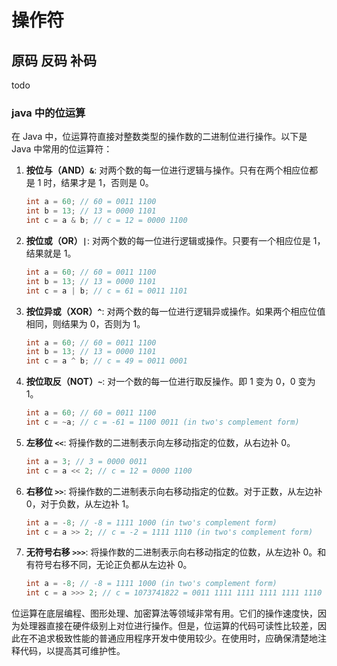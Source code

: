 # 操作符

## 原码 反码 补码

todo

### java 中的位运算

在 Java 中，位运算符直接对整数类型的操作数的二进制位进行操作。以下是 Java 中常用的位运算符：

1. **按位与（AND）`&`**: 对两个数的每一位进行逻辑与操作。只有在两个相应位都是 1 时，结果才是 1，否则是 0。

    ```java
    int a = 60; // 60 = 0011 1100
    int b = 13; // 13 = 0000 1101
    int c = a & b; // c = 12 = 0000 1100
    ```

2. **按位或（OR）`|`**: 对两个数的每一位进行逻辑或操作。只要有一个相应位是 1，结果就是 1。

    ```java
    int a = 60; // 60 = 0011 1100
    int b = 13; // 13 = 0000 1101
    int c = a | b; // c = 61 = 0011 1101
    ```

3. **按位异或（XOR）`^`**: 对两个数的每一位进行逻辑异或操作。如果两个相应位值相同，则结果为 0，否则为 1。

   ```java
   int a = 60; // 60 = 0011 1100
   int b = 13; // 13 = 0000 1101
   int c = a ^ b; // c = 49 = 0011 0001
   ```

4. **按位取反（NOT）`~`**: 对一个数的每一位进行取反操作。即 1 变为 0，0 变为 1。

   ```java
   int a = 60; // 60 = 0011 1100
   int c = ~a; // c = -61 = 1100 0011 (in two's complement form)
   ```

5. **左移位 `<<`**: 将操作数的二进制表示向左移动指定的位数，从右边补 0。

   ```java
   int a = 3; // 3 = 0000 0011
   int c = a << 2; // c = 12 = 0000 1100
   ```

6. **右移位 `>>`**: 将操作数的二进制表示向右移动指定的位数。对于正数，从左边补 0，对于负数，从左边补 1。

   ```java
   int a = -8; // -8 = 1111 1000 (in two's complement form)
   int c = a >> 2; // c = -2 = 1111 1110 (in two's complement form)
   ```

7. **无符号右移 `>>>`**: 将操作数的二进制表示向右移动指定的位数，从左边补 0。和有符号右移不同，无论正负都从左边补 0。

   ```java
   int a = -8; // -8 = 1111 1000 (in two's complement form)
   int c = a >>> 2; // c = 1073741822 = 0011 1111 1111 1111 1111 1110
   ```

位运算在底层编程、图形处理、加密算法等领域非常有用。它们的操作速度快，因为处理器直接在硬件级别上对位进行操作。但是，位运算的代码可读性比较差，因此在不追求极致性能的普通应用程序开发中使用较少。在使用时，应确保清楚地注释代码，以提高其可维护性。

